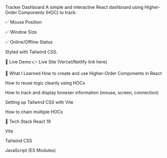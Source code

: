  Tracker Dashboard
A simple and interactive React dashboard using Higher-Order Components (HOC) to track:

✅ Mouse Position

✅ Window Size

✅ Online/Offline Status

Styled with Tailwind CSS.

🚀 Live Demo
👉 Live Site (Vercel/Netlify link here)

🧠 What I Learned
How to create and use Higher-Order Components in React

How to reuse logic cleanly using HOCs

How to track and display browser information (mouse, screen, connection)

Setting up Tailwind CSS with Vite

How to chain multiple HOCs

🔧 Tech Stack
React 19

Vite

Tailwind CSS

JavaScript (ES Modules)

